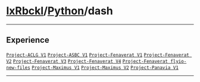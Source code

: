# [lxRbckl](https://github.com/lxRbckl/lxRbckl/tree/main)/[Python](https://github.com/lxRbckl/lxRbckl/tree/main/Python)/dash

---



## Experience


[`Project-ACLG V1`](https://github.com/lxRbckl/Project-ACLG/blob/V1/README.md) [`Project-ASBC V1`](https://github.com/lxRbckl/Project-ASBC/blob/V1/README.md) [`Project-Fenaverat V1`](https://github.com/lxRbckl/Project-Fenaverat/blob/V1/README.md) [`Project-Fenaverat V2`](https://github.com/lxRbckl/Project-Fenaverat/blob/V2/README.md) [`Project-Fenaverat V3`](https://github.com/lxRbckl/Project-Fenaverat/blob/V3/README.md) [`Project-Fenaverat V4`](https://github.com/lxRbckl/Project-Fenaverat/blob/V4/README.md) [`Project-Fenaverat flyio-new-files`](https://github.com/lxRbckl/Project-Fenaverat/blob/flyio-new-files/README.md) [`Project-Maximus V1`](https://github.com/lxRbckl/Project-Maximus/blob/V1/README.md) [`Project-Maximus V2`](https://github.com/lxRbckl/Project-Maximus/blob/V2/README.md) [`Project-Panavia V1`](https://github.com/lxRbckl/Project-Panavia/blob/V1/README.md)




---
